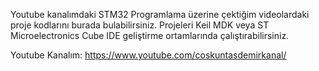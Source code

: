 Youtube kanalımdaki STM32 Programlama üzerine çektiğim videolardaki proje kodlarını burada bulabilirsiniz. Projeleri Keil MDK veya ST Microelectronics Cube IDE geliştirme 
ortamlarında çalıştırabilirsiniz. 

Youtube Kanalım: https://www.youtube.com/coskuntasdemirkanal/
